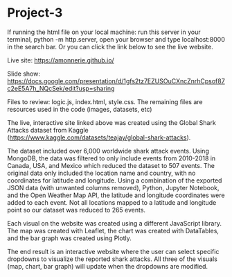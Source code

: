 # Project-3

If running the html file on your local machine: run this server in your terminal, python -m http.server, open your browser and type localhost:8000 in the search bar. Or you can click the link below to see the live website.

Live site: https://amonnerie.github.io/

Slide show: https://docs.google.com/presentation/d/1gfs2tz7EZUSOuCXncZnrhCpsof87c2eE5A7h_NQcSek/edit?usp=sharing

Files to review: logic.js, index.html, style.css. The remaining files are resources used in the code (images, datasets, etc)

The live, interactive site linked above was created using the Global Shark Attacks dataset from Kaggle (https://www.kaggle.com/datasets/teajay/global-shark-attacks).

The dataset included over 6,000 worldwide shark attack events. Using MongoDB, the data was filtered to only include events from 2010-2018 in Canada, USA, and Mexico which reduced the dataset to 507 events. The original data only included the location name and country, with no coordinates for latitude and longitude. Using a combination of the exported JSON data (with unwanted columns removed), Python, Jupyter Notebook, and the Open Weather Map API, the latitude and longitude coordinates were added to each event. Not all locations mapped to a latitude and longitude point so our dataset was reduced to 265 events.

Each visual on the website was created using a different JavaScript library. The map was created with Leaflet, the chart was created with DataTables, and the bar graph was created using Plotly. 

The end result is an interactive website where the user can select specific dropdowns to visualize the reported shark attacks. All three of the visuals (map, chart, bar graph) will update when the dropdowns are modified. 

